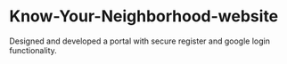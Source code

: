 # Know-Your-Neighborhood-website
Designed and developed a portal with secure register and google login functionality.
